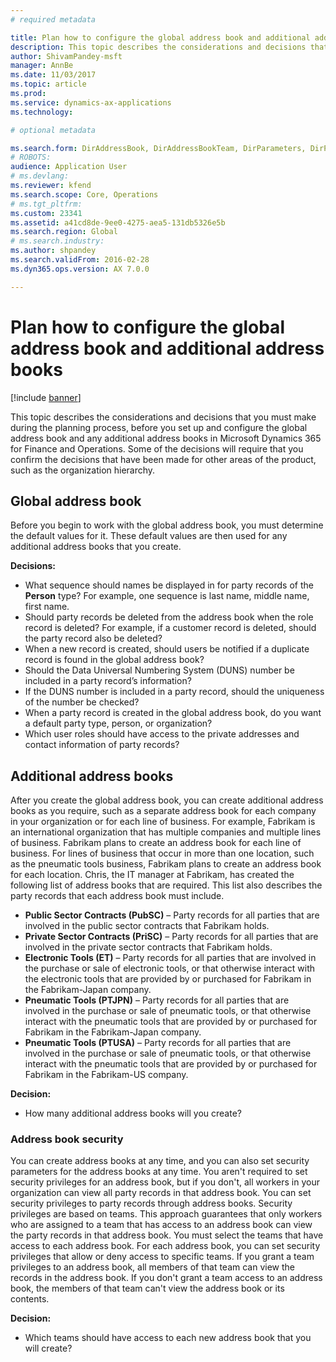 ```yaml
---
# required metadata

title: Plan how to configure the global address book and additional address books
description: This topic describes the considerations and decisions that you must make during the planning process, before you set up and configure the global address book and any additional address books in Microsoft Dynamics 365 for Finance and Operations. Some of the decisions will require that you confirm the decisions that have been made for other areas of the product, such as the organization hierarchy.
author: ShivamPandey-msft
manager: AnnBe
ms.date: 11/03/2017
ms.topic: article
ms.prod: 
ms.service: dynamics-ax-applications
ms.technology: 

# optional metadata

ms.search.form: DirAddressBook, DirAddressBookTeam, DirParameters, DirPartyTable
# ROBOTS: 
audience: Application User
# ms.devlang: 
ms.reviewer: kfend
ms.search.scope: Core, Operations
# ms.tgt_pltfrm: 
ms.custom: 23341
ms.assetid: a41cd8de-9ee0-4275-aea5-131db5326e5b
ms.search.region: Global
# ms.search.industry: 
ms.author: shpandey
ms.search.validFrom: 2016-02-28
ms.dyn365.ops.version: AX 7.0.0

---
```


# Plan how to configure the global address book and additional address books

[!include [banner](../includes/banner.md)]

This topic describes the considerations and decisions that you must make during the planning process, before you set up and configure the global address book and any additional address books in Microsoft Dynamics 365 for Finance and Operations. Some of the decisions will require that you confirm the decisions that have been made for other areas of the product, such as the organization hierarchy.

Global address book
-------------------

Before you begin to work with the global address book, you must determine the default values for it. These default values are then used for any additional address books that you create. 

**Decisions:**

-   What sequence should names be displayed in for party records of the **Person** type? For example, one sequence is last name, middle name, first name.
-   Should party records be deleted from the address book when the role record is deleted? For example, if a customer record is deleted, should the party record also be deleted?
-   When a new record is created, should users be notified if a duplicate record is found in the global address book?
-   Should the Data Universal Numbering System (DUNS) number be included in a party record’s information?
-   If the DUNS number is included in a party record, should the uniqueness of the number be checked?
-   When a party record is created in the global address book, do you want a default party type, person, or organization?
-   Which user roles should have access to the private addresses and contact information of party records?

## Additional address books
After you create the global address book, you can create additional address books as you require, such as a separate address book for each company in your organization or for each line of business. For example, Fabrikam is an international organization that has multiple companies and multiple lines of business. Fabrikam plans to create an address book for each line of business. For lines of business that occur in more than one location, such as the pneumatic tools business, Fabrikam plans to create an address book for each location. Chris, the IT manager at Fabrikam, has created the following list of address books that are required. This list also describes the party records that each address book must include.

-   **Public Sector Contracts (PubSC)** – Party records for all parties that are involved in the public sector contracts that Fabrikam holds.
-   **Private Sector Contracts (PriSC)** – Party records for all parties that are involved in the private sector contracts that Fabrikam holds.
-   **Electronic Tools (ET)** – Party records for all parties that are involved in the purchase or sale of electronic tools, or that otherwise interact with the electronic tools that are provided by or purchased for Fabrikam in the Fabrikam-Japan company.
-   **Pneumatic Tools (PTJPN)** – Party records for all parties that are involved in the purchase or sale of pneumatic tools, or that otherwise interact with the pneumatic tools that are provided by or purchased for Fabrikam in the Fabrikam-Japan company.
-   **Pneumatic Tools (PTUSA)** – Party records for all parties that are involved in the purchase or sale of pneumatic tools, or that otherwise interact with the pneumatic tools that are provided by or purchased for Fabrikam in the Fabrikam-US company.

**Decision:**

-   How many additional address books will you create?

### Address book security

You can create address books at any time, and you can also set security parameters for the address books at any time. You aren't required to set security privileges for an address book, but if you don't, all workers in your organization can view all party records in that address book. You can set security privileges to party records through address books. Security privileges are based on teams. This approach guarantees that only workers who are assigned to a team that has access to an address book can view the party records in that address book. You must select the teams that have access to each address book. For each address book, you can set security privileges that allow or deny access to specific teams. If you grant a team privileges to an address book, all members of that team can view the records in the address book. If you don't grant a team access to an address book, the members of that team can't view the address book or its contents. 

**Decision:**

-   Which teams should have access to each new address book that you will create?




